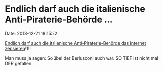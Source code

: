 Endlich darf auch die italienische Anti-Piraterie-Behörde \...
==============================================================

Date: 2013-12-21 18:15:32

[Endlich darf auch die italienische Anti-Piraterie-Behörde das Internet
zensieren](http://www.heise.de/-2071426)!1!!

Man muss ja sagen: So übel der Berlusconi auch war. SO TIEF ist nicht
mal DER gefallen.
